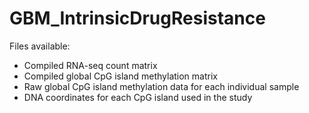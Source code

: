 # GBM_IntrinsicDrugResistance

Files available: 

- Compiled RNA-seq count matrix 
- Compiled global CpG island methylation matrix
- Raw global CpG island methylation data for each individual sample
- DNA coordinates for each CpG island used in the study
